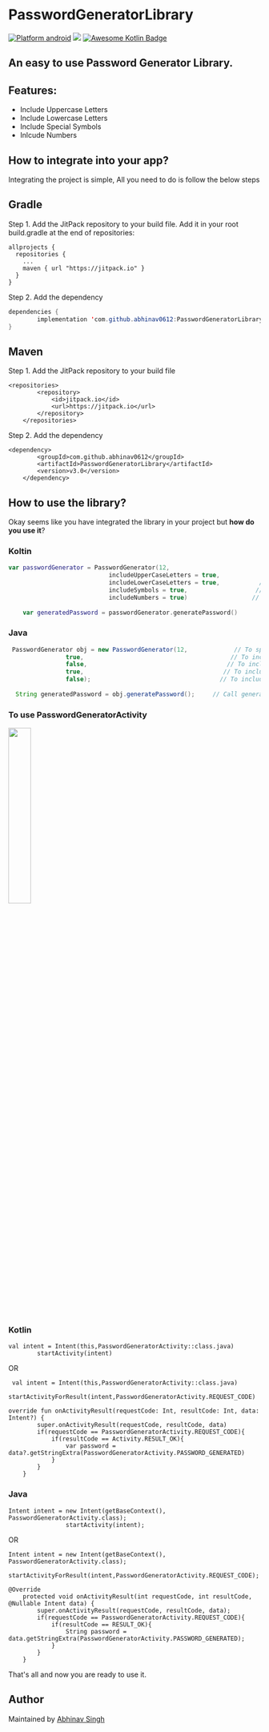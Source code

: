 # PasswordGeneratorLibrary

<!--[![GitHub license](https://img.shields.io/github/license/abhinav0612/PasswordGeneratorLibrary)](https://github.com/abhinav0612/PasswordGeneratorLibrary/blob/master/LICENSE)
-->
[![Platform android](https://img.shields.io/badge/platform-android-blue)](https://img.shields.io/badge/platform-android-blue)
[![](https://jitpack.io/v/abhinav0612/PasswordGeneratorLibrary.svg)](https://jitpack.io/#abhinav0612/PasswordGeneratorLibrary)
[![Awesome Kotlin Badge](https://kotlin.link/awesome-kotlin.svg)](https://github.com/KotlinBy/awesome-kotlin)

## An easy to use Password Generator Library.

## Features:
- Include Uppercase Letters
- Include Lowercase Letters
- Include Special Symbols
- Inlcude Numbers


## How to integrate into your app?
Integrating the project is simple, All you need to do is follow the below steps

## Gradle

Step 1. Add the JitPack repository to your build file. Add it in your root build.gradle at the end of repositories:

```
allprojects {
  repositories {
    ...
    maven { url "https://jitpack.io" }
  }
}
```
Step 2. Add the dependency
```java
dependencies {
    	implementation 'com.github.abhinav0612:PasswordGeneratorLibrary:Tag'
}
```
## Maven

Step 1. Add the JitPack repository to your build file
```
<repositories>
		<repository>
		    <id>jitpack.io</id>
		    <url>https://jitpack.io</url>
		</repository>
	</repositories>
```
Step 2. Add the dependency
```
<dependency>
	    <groupId>com.github.abhinav0612</groupId>
	    <artifactId>PasswordGeneratorLibrary</artifactId>
	    <version>v3.0</version>
	</dependency>
```


## How to use the library?
Okay seems like you have integrated the library in your project but **how do you use it**? 

### Koltin
```kotlin
var passwordGenerator = PasswordGenerator(12,                           // To specify password length
                            includeUpperCaseLetters = true,            // To include upper case Letters
                            includeLowerCaseLetters = true,           // To include lower case Letters
                            includeSymbols = true,                   // To include special symbols
                            includeNumbers = true)                  // To include numbers (0-9)
    
    var generatedPassword = passwordGenerator.generatePassword()           
```
### Java
```java
 PasswordGenerator obj = new PasswordGenerator(12,             // To specify password length
                true,                                         // To include upper case Letters
                false,                                       // To include lower case Letters
                true,                                       // To include secial symbols
                false);                                    // To include numbers (0-9)
                
  String generatedPassword = obj.generatePassword();     // Call generatePassword() method te get the password              
```
### To use PasswordGeneratorActivity 


<img src="https://user-images.githubusercontent.com/44507909/88842767-a3027600-d1fd-11ea-9f86-290adcda7d58.jpg" width="30%" align="center"></img> 

### Kotlin

```
val intent = Intent(this,PasswordGeneratorActivity::class.java)
        startActivity(intent)
```

OR

```
 val intent = Intent(this,PasswordGeneratorActivity::class.java)
        startActivityForResult(intent,PasswordGeneratorActivity.REQUEST_CODE)

override fun onActivityResult(requestCode: Int, resultCode: Int, data: Intent?) {
        super.onActivityResult(requestCode, resultCode, data)
        if(requestCode == PasswordGeneratorActivity.REQUEST_CODE){
            if(resultCode == Activity.RESULT_OK){
                var password = data?.getStringExtra(PasswordGeneratorActivity.PASSWORD_GENERATED)
            }
        }
    }
```

### Java
```
Intent intent = new Intent(getBaseContext(), PasswordGeneratorActivity.class);
                startActivity(intent);
```

OR

```
Intent intent = new Intent(getBaseContext(), PasswordGeneratorActivity.class);
                startActivityForResult(intent,PasswordGeneratorActivity.REQUEST_CODE);
```

```
@Override
    protected void onActivityResult(int requestCode, int resultCode, @Nullable Intent data) {
        super.onActivityResult(requestCode, resultCode, data);
        if(requestCode == PasswordGeneratorActivity.REQUEST_CODE){
            if(resultCode == RESULT_OK){
                String password = data.getStringExtra(PasswordGeneratorActivity.PASSWORD_GENERATED);
            }
        }
    }
```

That's all and now you are ready to use it.

## Author
Maintained by [Abhinav Singh](https://www.github.com/abhinav0612)
